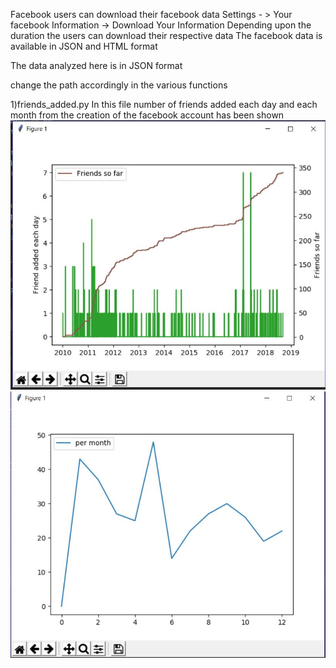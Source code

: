 Facebook users can download their facebook data
Settings - > Your facebook Information -> Download Your Information 
Depending upon the duration the users can download their respective data
The facebook data is available in JSON and HTML format

The data analyzed here is in JSON format

change the path accordingly in the various functions

1)friends_added.py
In this file number of friends added each day and each month from the creation of the facebook account has been shown
![](./Facebook_analysis/friends_added_each_day.JPG)
![](./Facebook_analysis/friends_added_each_month.JPG)
